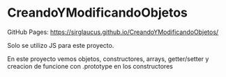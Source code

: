 # CreandoYModificandoObjetos

GitHub Pages: https://sirglaucus.github.io/CreandoYModificandoObjetos/

<p>Solo se utilizo JS para este proyecto.</p>
<p>En este proyecto vemos objetos, constructores, arrays, getter/setter y creacion de funcione con .prototype en los constructores</p>
